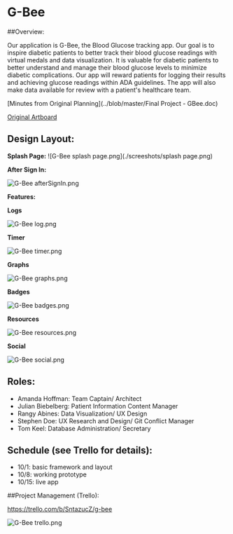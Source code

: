 # G-Bee

##Overview:

Our application is G-Bee, the Blood Glucose tracking app. Our goal is to inspire diabetic patients to better track their blood glucose readings with virtual medals and data visualization. It is valuable for diabetic patients to better understand and manage their blood glucose levels to minimize diabetic complications.  Our app will reward patients for logging their results and achieving glucose readings within ADA guidelines. The app will also make data available for review with a patient's healthcare team.

[Minutes from Original Planning](../blob/master/Final Project - GBee.doc)

[Original Artboard](../blob/master/gbee.pdf)


## Design Layout:

**Splash Page:**
![G-Bee splash page.png](./screeshots/splash page.png)


**After Sign In:**

![G-Bee afterSignIn.png](../blob/master/screeshots/afterSignIn.png)

**Features:**

**Logs**

![G-Bee log.png](../blob/master/screeshots/log.png)

**Timer**

![G-Bee timer.png](../blob/master/screeshots/timer.png)

**Graphs**

![G-Bee graphs.png](../blob/master/screeshots/graphs.png)

**Badges**

![G-Bee badges.png](../blob/master/screeshots/badges.png)

**Resources**

![G-Bee resources.png](../blob/master/screeshots/resources.png)

**Social**

![G-Bee social.png](../tree/master/screenshots/social.png)


## Roles:

* Amanda Hoffman: Team Captain/ Architect
* Julian Biebelberg: Patient Information Content Manager
* Rangy Abines: Data Visualization/ UX Design
* Stephen Doe: UX Research and Design/ Git Conflict Manager
* Tom Keel: Database Administration/ Secretary

## Schedule (see Trello for details):

* 10/1: basic framework and layout
* 10/8: working prototype
* 10/15: live app

##Project Management (Trello):

https://trello.com/b/SntazucZ/g-bee

![G-Bee trello.png](../blob/master/screeshots/trello.png)
